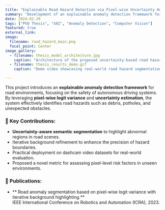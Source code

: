 ```yaml
---
title: "Explainable Road Hazard Detection via Pixel-wise Uncertainty Analysis"
summary: "Development of an explainable anomaly detection framework for road environments using pixel-level uncertainty and risk mapping."
date: 2024-02-29
tags: ["PhD Thesis", "XAI", "Anomaly Detection", "Computer Vision"]
featured: true
external_link: 
image:
  filename: road_hazard_main.png
  focal_point: Center
image_gallery:
  - filename: thesis_model_architecture.jpg
    caption: "Architecture of the proposed uncertainty-based road hazard detection framework."
  - filename: thesis_results_demo.gif
    caption: "Demo video showcasing real-world road hazard segmentation results."

---
```


This project introduces an **explainable anomaly detection framework** for road environments, focusing on the safety of autonomous driving systems. By leveraging **pixel-wise logit variance** and **uncertainty estimation**, the system effectively identifies road hazards such as debris, potholes, and unexpected obstacles.

### 🚀 Key Contributions:
- **Uncertainty-aware semantic segmentation** to highlight abnormal regions in road scenes.
- Iterative background refinement to enhance the precision of hazard boundaries.
- Practical deployment on dashcam video datasets for real-world evaluation.
- Proposed a novel metric for assessing pixel-level risk factors in unseen environments.

### 📌 Publications:
- ** Road anomaly segmentation based on pixel-wise logit variance with iterative background highlighting.**  
  IEEE International Conference on Robotics and Automation (ICRA), 2023.

